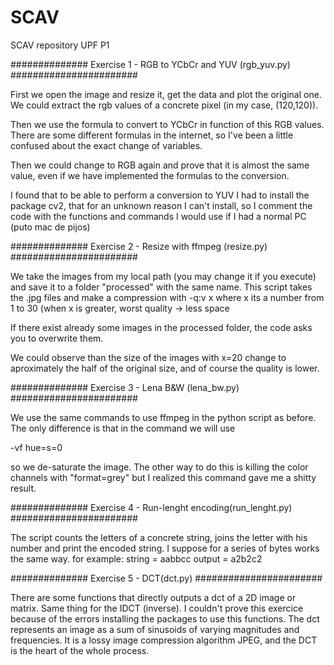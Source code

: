 # SCAV
SCAV repository UPF
P1

############## Exercise 1 - RGB to YCbCr and YUV (rgb_yuv.py) #######################

First we open the image and resize it, get the data and plot the original one.
We could extract the rgb values of a concrete pixel (in my case, (120,120)).

Then we use the formula to convert to YCbCr in function of this RGB values. There are some different formulas in the internet, so I've been a little confused about the exact change of variables.

Then we could change to RGB again and prove that it is almost the same value, even if we have implemented the formulas to the conversion.

I found that to be able to perform a conversion to YUV I had to install the package cv2, that for an unknown reason I can't install, so I comment the code with the functions and commands I would use if I had a normal PC (puto mac de pijos)


############## Exercise 2 - Resize with ffmpeg (resize.py) #######################

We take the images from my local path (you may change it if you execute) and save it to a folder "processed" with the same name. This script takes the .jpg files and make a compression with 
-q:v x
where x its a number from 1 to 30 (when x is greater, worst quality -> less space

If there exist already some images in the processed folder, the code asks you to overwrite them.

We could observe than the size of the images with x=20 change to aproximately the half of the original size, and of course the quality is lower.

############## Exercise 3 - Lena B&W (lena_bw.py) #######################

We use the same commands to use ffmpeg in the python script as before.
The only difference is that in the command we will use 

-vf hue=s=0

so we de-saturate the image.
The other way to do this is killing the color channels with "format=grey" but I realized this command gave me a shitty result. 

############## Exercise 4 - Run-lenght encoding(run_lenght.py) #######################

The script counts the letters of a concrete string, joins the letter with his number and print the encoded string. I suppose for a series of bytes works the same way.
for example:
string = aabbcc
output = a2b2c2


############## Exercise 5 - DCT(dct.py) #######################

There are some functions that directly outputs a dct of a 2D image or matrix. Same thing for the IDCT (inverse). I couldn't prove this exercice because of the errors installing the packages to use this functions. 
The dct represents an image as a sum of sinusoids of varying magnitudes and frequencies. It is a lossy image compression algorithm JPEG, and the DCT is the heart of the whole process.


